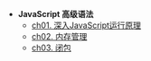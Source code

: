 * **JavaScript 高级语法**
    * [ch01. 深入JavaScript运行原理](JavaScript高级/ch01)
    * [ch02. 内存管理](JavaScript高级/ch02)
    * [ch03. 闭包](JavaScript高级/ch03)
